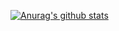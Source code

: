 
[![Anurag's github stats](https://github-readme-stats.vercel.app/api?username=vinivin153)](https://github.com/anuraghazra/github-readme-stats)


<!--
**vinivin153/vinivin153** is a ✨ _special_ ✨ repository because its `README.md` (this file) appears on your GitHub profile.

Here are some ideas to get you started:

- 🔭 I’m currently working on ...
- 🌱 I’m currently learning ...
- 👯 I’m looking to collaborate on ...
- 🤔 I’m looking for help with ...
- 💬 Ask me about ...
- 📫 How to reach me: ...
- 😄 Pronouns: ...
- ⚡ Fun fact: ...
-->
